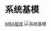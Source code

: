 # 系统基模 
[MBA智库](https://wiki.mbalib.com/wiki/%E7%B3%BB%E7%BB%9F%E5%9F%BA%E6%A8%A1)
![系统基模](https://wiki.mbalib.com/wiki/Image:%E7%B3%BB%E7%BB%9F%E5%9F%BA%E6%A8%A1%E6%95%B4%E7%90%86.jpg "系统基模整理")

